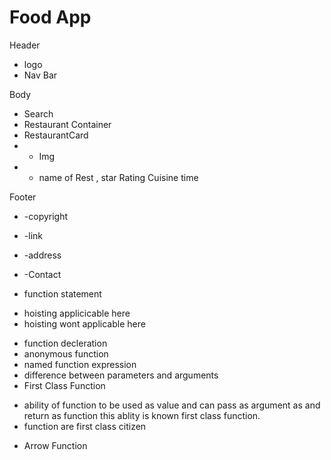   # Food App
Header 
*  logo
*  Nav Bar
  
Body

*    Search
*    Restaurant Container 
*    RestaurantCard
*    - Img
*    - name of Rest , star Rating Cuisine time 

Footer

*    -copyright
*    -link
*    -address
*    -Contact     


*  function statement 
  - hoisting applicicable here
   - hoisting wont applicable here

*  function decleration 
*  anonymous function
*  named function expression
*  difference between parameters and arguments
*  First Class Function 
 - ability of function to be used as value and can pass as argument as and return as function this ablity is known first class function.
 - function are first class citizen
*  Arrow Function
